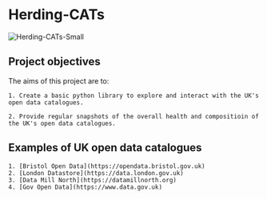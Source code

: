# Herding-CATs

![Herding-CATs-Small](https://github.com/CHRISCARLON/Herding-CATs/assets/138154138/c8fa93e2-ac8b-4718-810d-c92c7254780f)

## Project objectives

The aims of this project are to:

    1. Create a basic python library to explore and interact with the UK's open data catalogues.

    2. Provide regular snapshots of the overall health and compositioin of the UK's open data catalogues.

## Examples of UK open data catalogues

    1. [Bristol Open Data](https://opendata.bristol.gov.uk)
    2. [London Datastore](https://data.london.gov.uk)
    3. [Data Mill North](https://datamillnorth.org)
    4. [Gov Open Data](https://www.data.gov.uk)
